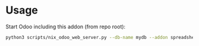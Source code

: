 # Usage

Start Odoo including this addon (from repo root):

```bash
python3 scripts/nix_odoo_web_server.py --db-name mydb --addon spreadsheet_account
```
